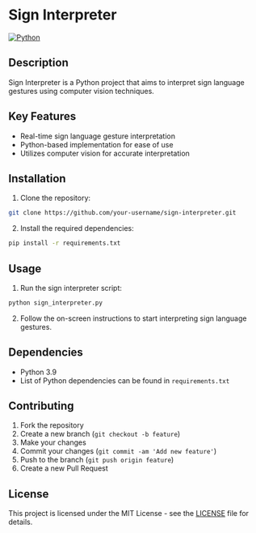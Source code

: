 # Sign Interpreter

[![Python](https://img.shields.io/badge/Python-3.9-blue)](https://www.python.org/)

## Description

Sign Interpreter is a Python project that aims to interpret sign language gestures using computer vision techniques.

## Key Features

- Real-time sign language gesture interpretation
- Python-based implementation for ease of use
- Utilizes computer vision for accurate interpretation

## Installation

1. Clone the repository:

```bash
git clone https://github.com/your-username/sign-interpreter.git
```

2. Install the required dependencies:

```bash
pip install -r requirements.txt
```

## Usage

1. Run the sign interpreter script:

```bash
python sign_interpreter.py
```

2. Follow the on-screen instructions to start interpreting sign language gestures.

## Dependencies

- Python 3.9
- List of Python dependencies can be found in `requirements.txt`

## Contributing

1. Fork the repository
2. Create a new branch (`git checkout -b feature`)
3. Make your changes
4. Commit your changes (`git commit -am 'Add new feature'`)
5. Push to the branch (`git push origin feature`)
6. Create a new Pull Request

## License

This project is licensed under the MIT License - see the [LICENSE](LICENSE) file for details.
